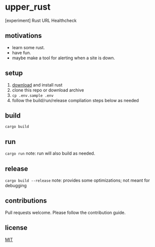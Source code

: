 # upper_rust
[experiment] Rust URL Healthcheck

## motivations

- learn some rust.
- have fun.
- maybe make a tool for alerting when a site is down.

## setup

1. [download](https://www.rust-lang.org/) and install rust
1. clone this repo or download archive
1. `cp .env.sample .env`
1. follow the build/run/release compliation steps below as needed

## build

`cargo build`

## run

`cargo run` note: run will also build as needed.

## release

`cargo build --release` note: provides some optimizations; not meant for debugging

## contributions

Pull requests welcome. Please follow the contribution guide.

## license

[MIT](LICENSE.md)

